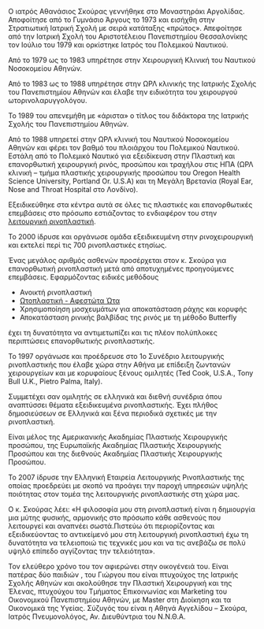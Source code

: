 <p>Ο ιατρός Αθανάσιος Σκούρας γεννήθηκε στο Μοναστηράκι Αργολίδας. Αποφοίτησε από το Γυμνάσιο Άργους το 1973 και εισήχθη στην Στρατιωτική Ιατρική Σχολή με σειρά κατάταξης «πρώτος». Απεφοίτησε από την Ιατρική Σχολή του Αριστοτέλειου Πανεπιστημίου Θεσσαλονίκης τον Ιούλιο του 1979 και ορκίστηκε Ιατρός του Πολεμικού Ναυτικού.	</p>

<p>Από το 1979 ως το 1983 υπηρέτησε στην Χειρουργική Κλινική του Ναυτικού Νοσοκομείου Αθηνών.</p>

<p>Από το 1983 ως το 1988 υπηρέτησε στην ΩΡΛ κλινικής της Ιατρικής Σχολής του Πανεπιστημίου Αθηνών και έλαβε την ειδικότητα του χειρουργού ωτορινολαρυγγολόγου.</p>

<p>Το 1989 του απενεμήθη με «άριστα» ο τίτλος του διδάκτορα της Ιατρικής Σχολής του Πανεπιστημίου Αθηνών.</p>

<p>Από το 1988 υπηρετεί στην ΩΡΛ κλινική του Ναυτικού Νοσοκομείου Αθηνών και φέρει τον βαθμό του πλοιάρχου του Πολεμικού Ναυτικού. Εστάλη από το Πολεμικό Ναυτικό για εξειδίκευση στην Πλαστική και επανορθωτική χειρουργική ρινός, προσώπου και τραχήλου στις ΗΠΑ (ΩΡΛ κλινική – τμήμα πλαστικής χειρουργικής προσώπου του Oregon Health Science University, Portland Or. U.S.A) και τη Μεγάλη Βρετανία (Royal Ear, Nose and Throat Hospital στο Λονδίνο).</p>

<p>Εξειδικεύθηκε στα κέντρα αυτά σε όλες τις πλαστικές και επανορθωτικές επεμβάσεις στο πρόσωπο εστιάζοντας το ενδιαφέρον του στην <a href="https://askouras.gr/rhinoplasty.php">λειτουργική ρινοπλαστική</a>.</p>

<p>Το 2000 ίδρυσε και οργάνωσε ομάδα εξειδικευμένη στην ρινοχειρουργική και εκτελεί περί τις 700 ρινοπλαστικές ετησίως.</p>
<p>Ένας μεγάλος αριθμός ασθενών προσέρχεται στον κ. Σκούρα για επανορθωτική ρινοπλαστική μετά από αποτυχημένες προηγούμενες επεμβάσεις. Εφαρμόζοντας ειδικές μεθόδους</p>

<ul>
<li>Ανοικτή ρινοπλαστική</li>
<li><a href="https://askouras.gr/otoplasty.php">Ωτοπλαστική - Αφεστώτα Ώτα</a></li>
<li>Χρησιμοποίηση μοσχευμάτων για αποκατάσταση ράχης και κορυφής</li>
<li>Αποκατάσταση ρινικής βαλβίδας της ρινός με τη μέθοδο Butterfly</li>
</ul>
<p>έχει τη δυνατότητα να αντιμετωπίζει και τις πλέον πολύπλοκες περιπτώσεις επανορθωτικής ρινοπλαστικής.</p>

<p>Το 1997 οργάνωσε και προέδρευσε στο 1ο Συνέδριο λειτουργικής ρινοπλαστικής που έλαβε χώρα στην Αθήνα με επίδειξη ζωντανών χειρουργείων και με κορυφαίους ξένους ομιλητές (Ted Cook, U.S.A., Tony Bull U.K., Pietro Palma, Italy).</p>
<p> Συμμετέχει σαν ομιλητής σε ελληνικά και διεθνή συνέδρια όπου αναπτύσσει θέματα εξειδικευμένα ρινοπλαστικής. Έχει πλήθος δημοσιεύσεων σε Ελληνικά και ξένα περιοδικά σχετικές με την ρινοπλαστική.</p>

<p>Είναι μέλος της Αμερικανικής Ακαδημίας Πλαστικής Χειρουργικής προσώπου, της Ευρωπαϊκής Ακαδημίας Πλαστικής Χειρουργικής Προσώπου και της διεθνούς Ακαδημίας Πλαστικής Χειρουργικής Προσώπου.	</p>

<p>Το 2007 ίδρυσε την Ελληνική Εταιρεία Λειτουργικής Ρινοπλαστικής της οποίας προεδρεύει με σκοπό να προάγει την παροχή υπηρεσιών υψηλής ποιότητας στον τομέα της λειτουργικής ρινοπλαστικής στη χώρα μας.</p>

<p>Ο κ. Σκούρας λέει: <span>«Η φιλοσοφία μου στη ρινοπλαστική είναι η δημιουργία μια μύτης φυσικής, αρμονικής στο πρόσωπο κάθε ασθενούς που λειτουργεί και αναπνέει σωστά.Πιστεύω ότι περιορίζοντας και εξειδικεύοντας το αντικείμενό μου στη λειτουργική ρινοπλαστική έχω τη δυνατότητα να τελειοποιώ τις τεχνικές μου και να τις ανεβάζω σε πολύ υψηλό επίπεδο αγγίζοντας την τελειότητα»</span>.</p>

<p>Τον ελεύθερο χρόνο του τον αφιερώνει στην οικογένειά του. Είναι πατέρας δύο παιδιών , του Γιώργου που είναι πτυχούχος της Ιατρικής Σχολής Αθηνών και ακολούθησε την Πλαστική Χειρουργική και της Έλενας, πτυχούχου του Τμήματος Επικοινωνίας και Marketing του Οικονομικού Πανεπιστημίου Αθηνών, με Μaster στη Διοίκηση και τα Οικονομικά της Υγείας. Σύζυγός του είναι η Αθηνά Αγγελίδου – Σκούρα, Ιατρός Πνευμονολόγος, Αν. Διευθύντρια του Ν.Ν.Θ.Α.</p>
